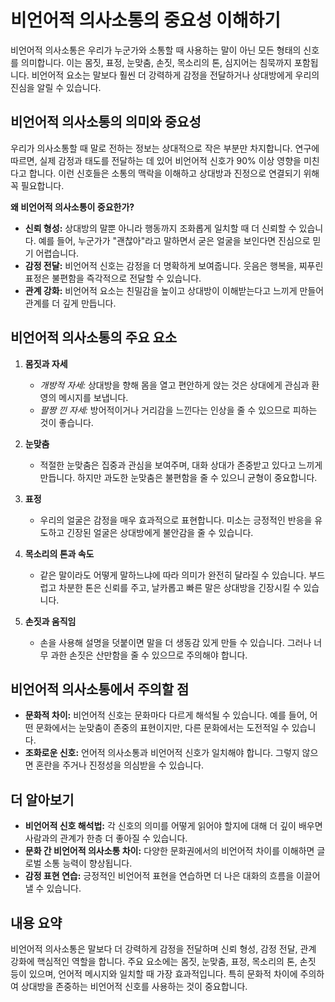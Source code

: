 # 비언어적 의사소통의 중요성 이해하기

비언어적 의사소통은 우리가 누군가와 소통할 때 사용하는 말이 아닌 모든 형태의 신호를 의미합니다. 이는 몸짓, 표정, 눈맞춤, 손짓, 목소리의 톤, 심지어는 침묵까지 포함됩니다. 비언어적 요소는 말보다 훨씬 더 강력하게 감정을 전달하거나 상대방에게 우리의 진심을 알릴 수 있습니다.

## 비언어적 의사소통의 의미와 중요성

우리가 의사소통할 때 말로 전하는 정보는 상대적으로 작은 부분만 차지합니다. 연구에 따르면, 실제 감정과 태도를 전달하는 데 있어 비언어적 신호가 90% 이상 영향을 미친다고 합니다. 이런 신호들은 소통의 맥락을 이해하고 상대방과 진정으로 연결되기 위해 꼭 필요합니다.

**왜 비언어적 의사소통이 중요한가?**

- **신뢰 형성:** 상대방의 말뿐 아니라 행동까지 조화롭게 일치할 때 더 신뢰할 수 있습니다. 예를 들어, 누군가가 "괜찮아"라고 말하면서 굳은 얼굴을 보인다면 진심으로 믿기 어렵습니다.
- **감정 전달:** 비언어적 신호는 감정을 더 명확하게 보여줍니다. 웃음은 행복을, 찌푸린 표정은 불편함을 즉각적으로 전달할 수 있습니다.
- **관계 강화:** 비언어적 요소는 친밀감을 높이고 상대방이 이해받는다고 느끼게 만들어 관계를 더 깊게 만듭니다.

## 비언어적 의사소통의 주요 요소

1. **몸짓과 자세**
   - *개방적 자세:* 상대방을 향해 몸을 열고 편안하게 앉는 것은 상대에게 관심과 환영의 메시지를 보냅니다.
   - *팔짱 낀 자세:* 방어적이거나 거리감을 느낀다는 인상을 줄 수 있으므로 피하는 것이 좋습니다.

2. **눈맞춤**
   - 적절한 눈맞춤은 집중과 관심을 보여주며, 대화 상대가 존중받고 있다고 느끼게 만듭니다. 하지만 과도한 눈맞춤은 불편함을 줄 수 있으니 균형이 중요합니다.

3. **표정**
   - 우리의 얼굴은 감정을 매우 효과적으로 표현합니다. 미소는 긍정적인 반응을 유도하고 긴장된 얼굴은 상대방에게 불안감을 줄 수 있습니다.

4. **목소리의 톤과 속도**
   - 같은 말이라도 어떻게 말하느냐에 따라 의미가 완전히 달라질 수 있습니다. 부드럽고 차분한 톤은 신뢰를 주고, 날카롭고 빠른 말은 상대방을 긴장시킬 수 있습니다.

5. **손짓과 움직임**
   - 손을 사용해 설명을 덧붙이면 말을 더 생동감 있게 만들 수 있습니다. 그러나 너무 과한 손짓은 산만함을 줄 수 있으므로 주의해야 합니다.

## 비언어적 의사소통에서 주의할 점

- **문화적 차이:** 비언어적 신호는 문화마다 다르게 해석될 수 있습니다. 예를 들어, 어떤 문화에서는 눈맞춤이 존중의 표현이지만, 다른 문화에서는 도전적일 수 있습니다.
- **조화로운 신호:** 언어적 의사소통과 비언어적 신호가 일치해야 합니다. 그렇지 않으면 혼란을 주거나 진정성을 의심받을 수 있습니다.

## 더 알아보기

- **비언어적 신호 해석법:** 각 신호의 의미를 어떻게 읽어야 할지에 대해 더 깊이 배우면 사람과의 관계가 한층 더 좋아질 수 있습니다.
- **문화 간 비언어적 의사소통 차이:** 다양한 문화권에서의 비언어적 차이를 이해하면 글로벌 소통 능력이 향상됩니다.
- **감정 표현 연습:** 긍정적인 비언어적 표현을 연습하면 더 나은 대화의 흐름을 이끌어낼 수 있습니다.

## 내용 요약

비언어적 의사소통은 말보다 더 강력하게 감정을 전달하며 신뢰 형성, 감정 전달, 관계 강화에 핵심적인 역할을 합니다. 주요 요소에는 몸짓, 눈맞춤, 표정, 목소리의 톤, 손짓 등이 있으며, 언어적 메시지와 일치할 때 가장 효과적입니다. 특히 문화적 차이에 주의하여 상대방을 존중하는 비언어적 신호를 사용하는 것이 중요합니다.